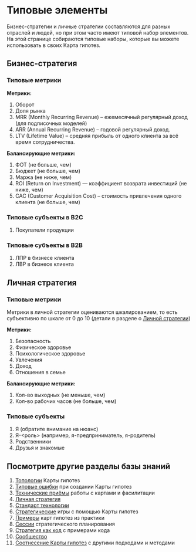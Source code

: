 # Типовые элементы

Бизнес-стратегии и личные стратегии составляются для разных отраслей и людей, но при этом часто имеют типовой набор элементов. На этой странице собираются типовые наборы, которые вы можете использовать в своих Карта гипотез.

## Бизнес-стратегия

### Типовые метрики

**Метрики:**
1. Оборот
1. Доля рынка
1. MRR (Monthly Recurring Revenue) – ежемесячный регулярный доход (для подписочных моделей)
1. ARR (Annual Recurring Revenue) – годовой регулярный доход.
1. LTV (Lifetime Value) – средняя прибыль от одного клиента за всё время сотрудничества.

**Балансирующие метрики:**
1. ФОТ (не больше, чем)
1. Бюджет (не больше, чем)
1. Маржа (не ниже, чем)
1. ROI (Return on Investment) — коэффициент возврата инвестиций (не ниже, чем)
2. CAC (Customer Acquisition Cost) – стоимость привлечения одного клиента (не больше, чем)

### Типовые субъекты в B2C
1. Покупатели продукции
   
### Типовые субъекты в B2B
1. ЛПР в бизнесе клиента
1. ЛВР в бизнесе клиента
   
## Личная стратегия

### Типовые метрики

Метрики в личной стратегии оцениваются шкалированием, то есть субъективно по шкале от 0 до 10 (детали в разделе о [Личной стратегии](personalstrategy.md))

**Метрики:**
1. Безопасность
1. Физическое здоровье
1. Психологическое здоровье
1. Увлечения
1. Доход
1. Отношения в семье

**Балансирующие метрики:**
1. Кол-во выходных (не меньше, чем)
1. Кол-во рабочих часов (не больше, чем)

### Типовые субъекты
1. Я (обратите внимание на нюанс)
1. Я-<роль> (например, я-предприниматель, я-родитель)
1. Родственники
1. Друзья и знакомые

## Посмотрите другие разделы базы знаний
1. [Топологии](topology.md) Карты гипотез
1. [Типовые ошибки](troubleshooting.md) при создании Карты гипотез
1. [Технические приёмы](techniques.md) работы с картами и фасилитации
1. [Личная стратегия](personalstrategy.md)
1. [Стандарт технологии](standard.md)
1. [Стратегические](strategicgames.md) игры с помощью Карты гипотез
1. [Примеры](examples.md) карт гипотез из практики
1. [Сессии](stratsession.md) стратегического планирования
1. [Стратегия как код](strategyascode.md) с примерами кода
1. [Сообщество](typicalelements.md)
1. [Соотнесение Карты гипотез](methodologylinks.md) с другими подходами и методами
